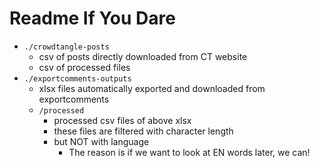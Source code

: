 # Readme If You Dare

- `./crowdtangle-posts`
  - csv of posts directly downloaded from CT website
  - csv of processed files
- `./exportcomments-outputs`
  - xlsx files automatically exported and downloaded from exportcomments
  - `/processed`
    - processed csv files of above xlsx
    - these files are filtered with character length
    - but NOT with language
      - The reason is if we want to look at EN words later, we can!
